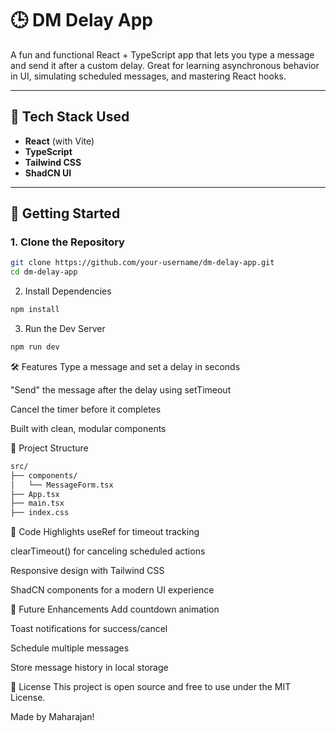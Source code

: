 # 🕒 DM Delay App

A fun and functional React + TypeScript app that lets you type a message and send it after a custom delay. Great for learning asynchronous behavior in UI, simulating scheduled messages, and mastering React hooks.

---

## 🎯 Tech Stack Used

- **React** (with Vite)
- **TypeScript**
- **Tailwind CSS**
- **ShadCN UI**

---

## 🚀 Getting Started

### 1. Clone the Repository
```bash
git clone https://github.com/your-username/dm-delay-app.git
cd dm-delay-app
```
2. Install Dependencies
```bash
npm install
```
3. Run the Dev Server
```bash
npm run dev
```
🛠 Features
Type a message and set a delay in seconds

"Send" the message after the delay using setTimeout

Cancel the timer before it completes

Built with clean, modular components

📁 Project Structure
```bash
src/
├── components/
│   └── MessageForm.tsx
├── App.tsx
├── main.tsx
├── index.css
```
🧼 Code Highlights
useRef for timeout tracking

clearTimeout() for canceling scheduled actions

Responsive design with Tailwind CSS

ShadCN components for a modern UI experience

🧪 Future Enhancements
Add countdown animation

Toast notifications for success/cancel

Schedule multiple messages

Store message history in local storage

📄 License
This project is open source and free to use under the MIT License.

Made by Maharajan!
